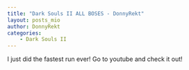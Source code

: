 ```yaml
---
title: "Dark Souls II ALL BOSES - DonnyRekt"
layout: posts_mio
author: DonnyRekt
categories: 
    - Dark Souls II
---
```


<body>
  
  <p>I just did the fastest run ever! Go to youtube and check it out!</p> 

</body>